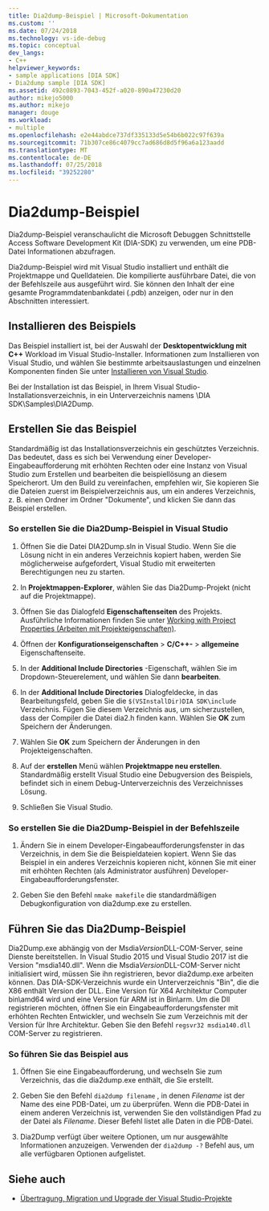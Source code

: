 ```yaml
---
title: Dia2dump-Beispiel | Microsoft-Dokumentation
ms.custom: ''
ms.date: 07/24/2018
ms.technology: vs-ide-debug
ms.topic: conceptual
dev_langs:
- C++
helpviewer_keywords:
- sample applications [DIA SDK]
- Dia2dump sample [DIA SDK]
ms.assetid: 492c0893-7043-452f-a020-890a47230d20
author: mikejo5000
ms.author: mikejo
manager: douge
ms.workload:
- multiple
ms.openlocfilehash: e2e44abdce737df335133d5e54b6b022c97f639a
ms.sourcegitcommit: 71b307ce86c4079cc7ad686d8d5f96a6a123aadd
ms.translationtype: MT
ms.contentlocale: de-DE
ms.lasthandoff: 07/25/2018
ms.locfileid: "39252280"
---
```

# <a name="dia2dump-sample"></a>Dia2dump-Beispiel

Dia2dump-Beispiel veranschaulicht die Microsoft Debuggen Schnittstelle Access Software Development Kit (DIA-SDK) zu verwenden, um eine PDB-Datei Informationen abzufragen.

Dia2dump-Beispiel wird mit Visual Studio installiert und enthält die Projektmappe und Quelldateien. Die kompilierte ausführbare Datei, die von der Befehlszeile aus ausgeführt wird. Sie können den Inhalt der eine gesamte Programmdatenbankdatei (.pdb) anzeigen, oder nur in den Abschnitten interessiert.

## <a name="install-the-sample"></a>Installieren des Beispiels

Das Beispiel installiert ist, bei der Auswahl der **Desktopentwicklung mit C++** Workload im Visual Studio-Installer. Informationen zum Installieren von Visual Studio, und wählen Sie bestimmte arbeitsauslastungen und einzelnen Komponenten finden Sie unter [Installieren von Visual Studio](../../install/install-visual-studio.md).

Bei der Installation ist das Beispiel, in Ihrem Visual Studio-Installationsverzeichnis, in ein Unterverzeichnis namens \DIA SDK\Samples\DIA2Dump.

## <a name="build-the-sample"></a>Erstellen Sie das Beispiel

Standardmäßig ist das Installationsverzeichnis ein geschütztes Verzeichnis. Das bedeutet, dass es sich bei Verwendung einer Developer-Eingabeaufforderung mit erhöhten Rechten oder eine Instanz von Visual Studio zum Erstellen und bearbeiten die beispiellösung an diesem Speicherort. Um den Build zu vereinfachen, empfehlen wir, Sie kopieren Sie die Dateien zuerst im Beispielverzeichnis aus, um ein anderes Verzeichnis, z. B. einen Ordner im Ordner "Dokumente", und klicken Sie dann das Beispiel erstellen.

### <a name="to-build-the-dia2dump-sample-in-visual-studio"></a>So erstellen Sie die Dia2Dump-Beispiel in Visual Studio

1. Öffnen Sie die Datei DIA2Dump.sln in Visual Studio. Wenn Sie die Lösung nicht in ein anderes Verzeichnis kopiert haben, werden Sie möglicherweise aufgefordert, Visual Studio mit erweiterten Berechtigungen neu zu starten.

1. In **Projektmappen-Explorer**, wählen Sie das Dia2Dump-Projekt (nicht auf die Projektmappe).

1. Öffnen Sie das Dialogfeld **Eigenschaftenseiten** des Projekts. Ausführliche Informationen finden Sie unter [Working with Project Properties (Arbeiten mit Projekteigenschaften)](/cpp/ide/working-with-project-properties).

1. Öffnen der **Konfigurationseigenschaften** > **C/C++-** > **allgemeine** Eigenschaftenseite.

1. In der **Additional Include Directories** -Eigenschaft, wählen Sie im Dropdown-Steuerelement, und wählen Sie dann **bearbeiten**.

1. In der **Additional Include Directories** Dialogfeldecke, in das Bearbeitungsfeld, geben Sie die `$(VSInstallDir)DIA SDK\include` Verzeichnis. Fügen Sie diesem Verzeichnis aus, um sicherzustellen, dass der Compiler die Datei dia2.h finden kann. Wählen Sie **OK** zum Speichern der Änderungen.

1. Wählen Sie **OK** zum Speichern der Änderungen in den Projekteigenschaften.

1. Auf der **erstellen** Menü wählen **Projektmappe neu erstellen**. Standardmäßig erstellt Visual Studio eine Debugversion des Beispiels, befindet sich in einem Debug-Unterverzeichnis des Verzeichnisses Lösung.

1. Schließen Sie Visual Studio.

### <a name="to-build-the-dia2dump-sample-at-the-command-line"></a>So erstellen Sie die Dia2Dump-Beispiel in der Befehlszeile

1. Ändern Sie in einem Developer-Eingabeaufforderungsfenster in das Verzeichnis, in dem Sie die Beispieldateien kopiert. Wenn Sie das Beispiel in ein anderes Verzeichnis kopieren nicht, können Sie mit einer mit erhöhten Rechten (als Administrator ausführen) Developer-Eingabeaufforderungsfenster.

1. Geben Sie den Befehl `nmake makefile` die standardmäßigen Debugkonfiguration von dia2dump.exe zu erstellen.

## <a name="run-the-dia2dump-sample"></a>Führen Sie das Dia2Dump-Beispiel

Dia2Dump.exe abhängig von der Msdia*Version*DLL-COM-Server, seine Dienste bereitstellen. In Visual Studio 2015 und Visual Studio 2017 ist die Version "msdia140.dll". Wenn die Msdia*Version*DLL-COM-Server nicht initialisiert wird, müssen Sie ihn registrieren, bevor dia2dump.exe arbeiten können. Das DIA-SDK-Verzeichnis wurde ein Unterverzeichnis "Bin", die die X86 enthält Version der DLL. Eine Version für X64 Architektur Computer bin\amd64 wird und eine Version für ARM ist in Bin\arm. Um die Dll registrieren möchten, öffnen Sie ein Eingabeaufforderungsfenster mit erhöhten Rechten Entwickler, und wechseln Sie zum Verzeichnis mit der Version für Ihre Architektur. Geben Sie den Befehl `regsvr32 msdia140.dll` COM-Server zu registrieren.

### <a name="to-run-the-sample"></a>So führen Sie das Beispiel aus

1. Öffnen Sie eine Eingabeaufforderung, und wechseln Sie zum Verzeichnis, das die dia2dump.exe enthält, die Sie erstellt.

1. Geben Sie den Befehl `dia2dump filename` , in denen *Filename* ist der Name des eine PDB-Datei, um zu überprüfen. Wenn die PDB-Datei in einem anderen Verzeichnis ist, verwenden Sie den vollständigen Pfad zu der Datei als *Filename*. Dieser Befehl listet alle Daten in die PDB-Datei.

1. Dia2Dump verfügt über weitere Optionen, um nur ausgewählte Informationen anzuzeigen. Verwenden der `dia2dump -?` Befehl aus, um alle verfügbaren Optionen aufgelistet.

## <a name="see-also"></a>Siehe auch

- [Übertragung, Migration und Upgrade der Visual Studio-Projekte](../../porting/port-migrate-and-upgrade-visual-studio-projects.md)  
